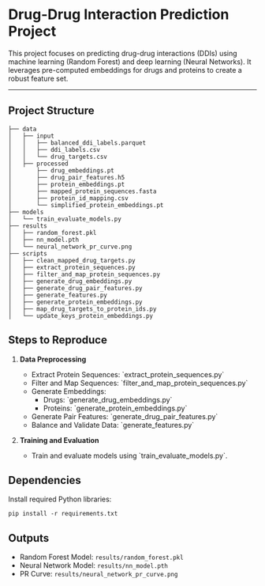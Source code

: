 
# Drug-Drug Interaction Prediction Project

This project focuses on predicting drug-drug interactions (DDIs) using machine learning (Random Forest) and deep learning (Neural Networks). It leverages pre-computed embeddings for drugs and proteins to create a robust feature set.

---

## **Project Structure**


```plaintext
├── data
│   ├── input
│   │   ├── balanced_ddi_labels.parquet
│   │   ├── ddi_labels.csv
│   │   └── drug_targets.csv
│   ├── processed
│       ├── drug_embeddings.pt
│       ├── drug_pair_features.h5
│       ├── protein_embeddings.pt
│       ├── mapped_protein_sequences.fasta
│       ├── protein_id_mapping.csv
│       └── simplified_protein_embeddings.pt
├── models
│   └── train_evaluate_models.py
├── results
│   ├── random_forest.pkl
│   ├── nn_model.pth
│   └── neural_network_pr_curve.png
├── scripts
│   ├── clean_mapped_drug_targets.py
│   ├── extract_protein_sequences.py
│   ├── filter_and_map_protein_sequences.py
│   ├── generate_drug_embeddings.py
│   ├── generate_drug_pair_features.py
│   ├── generate_features.py
│   ├── generate_protein_embeddings.py
│   ├── map_drug_targets_to_protein_ids.py
│   └── update_keys_protein_embeddings.py
```


## Steps to Reproduce

1. **Data Preprocessing**
   - Extract Protein Sequences: \`extract_protein_sequences.py\`
   - Filter and Map Sequences: \`filter_and_map_protein_sequences.py\`
   - Generate Embeddings:
     - Drugs: \`generate_drug_embeddings.py\`
     - Proteins: \`generate_protein_embeddings.py\`
   - Generate Pair Features: \`generate_drug_pair_features.py\`
   - Balance and Validate Data: \`generate_features.py\`

2. **Training and Evaluation**
   - Train and evaluate models using \`train_evaluate_models.py\`.

## Dependencies

Install required Python libraries:

```
pip install -r requirements.txt
```

## Outputs
- Random Forest Model: ```results/random_forest.pkl```
- Neural Network Model: ```results/nn_model.pth```
- PR Curve: ```results/neural_network_pr_curve.png```


